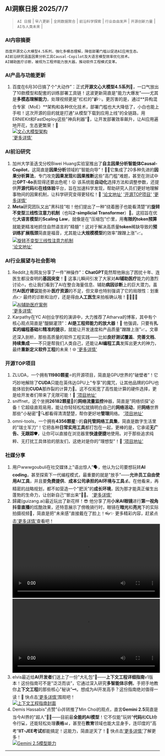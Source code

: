 ## AI洞察日报 2025/7/7

>  `AI 日报` | `早八更新` | `全网数据聚合` | `前沿科学探索` | `行业自由发声` | `开源创新力量` | `AI与人类未来` | 



### **AI内容摘要**

```
百度开源文心大模型4.5系列，强化多模态理解，降低部署门槛以促进AI应用生态。
AI前沿研究涵盖因果分析工具Causal-Copilot及大语言模型效率优化技术。
AI辅助医疗诊断，被视为工程师能力放大器，推动软件工程模式变革。
```



### **AI产品与功能更新**
1.  百度在6月30日搞了个"大动作”：正式**开源文心大模型4.5系列**🎉，一口气放出了10款模型和配套的训练部署工具链！这波更新简直是"能力大爆发”——尤其是**多模态理解能力**，处理视频更是"杠杠的”📹✨。更厉害的是，通过**异构混合专家（MoE）**架构和各种优化技术，部署门槛也大大降低了，小白也能上手啦！这次开源的目的就是打通"从模型下载到应用上线”的全链路，用ERNIEKit和FastDeploy这些"神兵利器”🚀，让开发部署效率飙升，让AI应用遍地开花，生态更繁荣！💐
    <br/> [![文心大模型架构](https://cdn.jsdmirror.com/gh/justlovemaki/imagehub@main/images/2025/07/news_01k022vs3bfj2b7zap23z81h8c.avif)](https://cdn.jsdmirror.com/gh/justlovemaki/imagehub@main/images/2025/07/news_01k022vs3bfj2b7zap23z81h8c.avif) <br/>
    ['更多详情'](https://mp.weixin.qq.com/s?__biz=MzAxMDMxOTI2NA==&mid=2649095044&idx=1&sn=3ad0a5c613fb19b47723200f86960756)

### **AI前沿研究**
1.  加州大学圣迭戈分校Biwei Huang实验室推出了**自主因果分析智能体Causal-Copilot**，这简直是**因果分析**领域的"智能向导”！🧙‍♂️它集成了20多种先进的**因果分析算法**，专门攻克**因果发现**和**因果推断**这些"高门槛”难题，甚至在测试中比**GPT-4o**表现得还要出色呢！😮 该系统能**自动化**选择方法和调整参数，还提供**开源代码**和**在线体验**平台，旨在加速科学发现，帮助研究人员们更好地理解事物间的因果机制，让科学研究变得更轻松！🔬
    ['论文地址'](https://arxiv.org/abs/2504.13263) ['开源TOP项目'](https://github.com/Lancelot39/Causal-Copilot) ['更多详情'](https://causalcopilot.com/)
2.  **Meta**研究团队又出"黑科技”啦！他们提出了一种"绕着圈子也能看清楚”的**旋转不变型三线性注意力机制**（也叫**2-simplicial Transformer**）🔄。这招旨在优化**大语言模型**的**Scaling Law**，就像是在"压缩包”📦里，用**有限的token预算**就能更精准地抓住自然语言的"精髓”！这对于解决高质量**token**稀缺导致的**预训练扩展瓶颈**简直是福音，尤其能让**大规模模型**的效率"蹭蹭上涨”📈。
    <br/> [![旋转不变型三线性注意力机制](https://cdn.jsdmirror.com/gh/justlovemaki/imagehub@main/images/2025/07/news_01k022vvdqft4vx8t5qgespz77.avif)](https://cdn.jsdmirror.com/gh/justlovemaki/imagehub@main/images/2025/07/news_01k022vvdqft4vx8t5qgespz77.avif) <br/>
    ['论文地址'](https://arxiv.org/pdf/2507.02754.pdf)

### **AI行业展望与社会影响**
1.  Reddit上有网友分享了一件"神操作”：**ChatGPT**竟然帮他揪出了困扰十年、连医生都没查明的**基因突变**！🧬 这事儿瞬间引发了大家对**AI辅助医疗**能力的激烈讨论🔥，也让我们看到了AI在整合海量信息、辅助**病因诊断**上的巨大潜力。虽然**AI医疗建议**能弥补**医疗资源**的不足，但文章也特别强调了它的局限性：划重点👉 最终的诊断和治疗，还是得由**人工医生**来拍板确认哦！👨‍⚕️👩‍⚕️
    <br/> [![AI辅助医疗案例](https://cdn.jsdmirror.com/gh/justlovemaki/imagehub@main/images/2025/07/news_01k022vx3rerw92cx57nvdh0yn.avif)](https://cdn.jsdmirror.com/gh/justlovemaki/imagehub@main/images/2025/07/news_01k022vx3rerw92cx57nvdh0yn.avif) <br/>
    ['更多详情'](https://www.reddit.com/r/ChatGPT/comments/1lrmom4/chatgpt_solved_a_10_year_problem_no_doctors_could/)
2.  Karpathy在YC AI创业学校的演讲中，大力推荐了Atharva的博客，其中有个核心观点简直是"醍醐灌顶”：**AI是工程师能力的放大器**！🚀 他强调，只要有**扎实的编程基础**和**精准的提示**，就能让开发速度和产品质量"蹭蹭上涨”📈。文章还深入剖析，那些高质量的软件工程实践——比如**良好测试覆盖**、**完善文档**、**持续集成**——不只是帮我们人类自己，还能让**AI编程工具**发挥出更大的神力，最终**重新定义软件工程**的未来！🌐
    ['更多详情'](https://mp.weixin.qq.com/s?__biz=MzI3MTA0MTk1MA==&mid=2652607139&idx=2&sn=6a5e318fc223bc04c4803a9c7d3b4713)

### **开源TOP项目**
1.  ZLUDA，一个拥有**11980颗星**⭐的开源项目，简直是GPU世界的"破壁者”！它巧妙地解除了**CUDA**只能在英伟达GPU上"专享”的魔咒，让其他品牌的GPU也能体验到**CUDA**那炸裂的计算力💪。这不仅拓宽了高性能计算的硬件选择，更是给开发者们带来了无限可能！🚀 ['项目地址'](https://github.com/vosen/ZLUDA)
2.  sniffnet，这个坐拥**26182颗星**🌟的**网络流量监控**神器，简直是"网络侦探”必备！它超级直观易用，能让你轻轻松松就搞明白自己的**网络活动**，把**网络**世界那些"小秘密”📱🔍都看得清清楚楚，帮你更好地**管理**网络。 ['项目地址'](https://github.com/GyulyVGC/sniffnet)
3.  omni-tools，一个拥有**4356颗星**✨的**自托管网络工具集**，简直是数字生活里的"瑞士军刀”！它把各种**日常实用工具**都打包在一起，更棒的是，它承诺**无广告、无跟踪**🛡️，让你可以直接在浏览器里**快速便捷**地使用。对于那些追求纯粹、无打扰工具体验的朋友们，这绝对是你的"理想型”！💖 ['项目地址'](https://github.com/iib0011/omni-tools)

### **社媒分享**
1.  用户wwwgoubuli在社交媒体上"语出惊人”🗣️，他认为公司要想玩转**AI coding**，甚至探索下一代编程模式，最重要的就是"放手”——**允许员工自由使用AI工具**，并且要**免费提供**、**成本公司承担的AI环境与工具**💰。在他看来，再精密的战略规划，都不如营造一个"肥沃”的**成长环境**，因为那才能真正催生出蓬勃的生命力，让创新自己"冒出来”🌱✨。 ['更多详情'](https://x.com/wwwgoubuli/status/1941825193175109721)
2.  歸藏(guizang.ai)最近玩出了新花样！😎 他分享了用**小米AI眼镜**进行**第一视角抖音直播**的炫酷效果，还特意展示了傍晚骑行时，眼镜在**暗光**和**亮光**下的实际拍摄视频🎥，简直是把"未来感”直接戴在了脸上！👓✨ 更多精彩内容，赶紧点击['更多详情'](https://x.com/op7418/status/1941783013387555011)查看吧！
    <video src="https://cdn.jsdmirror.com/gh/justlovemaki/imagehub@main/images/2025/07/news_01k022w323fehbqvaed4km9yz9.mp4" controls="controls" width="100%"></video>
    <video src="https://cdn.jsdmirror.com/gh/justlovemaki/imagehub@main/images/2025/07/news_01k022wkmcfrgrv4ga879jmh8x.mp4" controls="controls" width="100%"></video>
3.  elvis最近给**AI开发者**们送上了一份"大礼包”🎁——**上下文工程详细指南**v1版本！这份指南可不是"泛泛而谈”，它通过深入研究**多智能体示例**，手把手地教你**上下文工程**的那些核心"秘诀”🗝️。想成为AI开发高手？这份指南绝对值得一读！🧐 快点击['更多详情'](https://x.com/omarsar0/status/1941566132001153082)围观吧！
    <br/> [![上下文工程指南封面](https://cdn.jsdmirror.com/gh/justlovemaki/imagehub@main/images/2025/07/news_01k022wqkverbszeba3zcsfe3h.avif)](https://cdn.jsdmirror.com/gh/justlovemaki/imagehub@main/images/2025/07/news_01k022wqkverbszeba3zcsfe3h.avif) <br/>
4.  Demis Hassabis"点赞”👍并转推了Min Choi的观点，直言**Gemini 2.5**简直是当今AI界的"超人”🦸‍♂️——目前最**全能的AI模型**！它不仅能"玩转”**代码**和**CLI**命令行💻，还能轻松处理**表格**📊，甚至在**教育**领域也能大显身手，连印度的"高考”**IIT-JEE考试**都能搞定！这能力，简直逆天了！🤩 快点击['更多详情'](https://x.com/demishassabis/status/1941701663800062214)了解更多！
    <br/> [![Gemini 2.5模型能力](https://cdn.jsdmirror.com/gh/justlovemaki/imagehub@main/images/2025/07/news_01k022wtche12t7pw10j5d7rb6.avif)](https://cdn.jsdmirror.com/gh/justlovemaki/imagehub@main/images/2025/07/news_01k022wtche12t7pw10j5d7rb6.avif) <br/>

---


    

